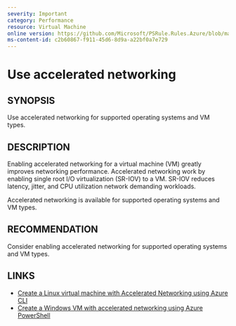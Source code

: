 ```yaml
---
severity: Important
category: Performance
resource: Virtual Machine
online version: https://github.com/Microsoft/PSRule.Rules.Azure/blob/main/docs/rules/en/Azure.VM.AcceleratedNetworking.md
ms-content-id: c2b60867-f911-45d6-8d9a-a22bf0a7e729
---
```


# Use accelerated networking

## SYNOPSIS

Use accelerated networking for supported operating systems and VM types.

## DESCRIPTION

Enabling accelerated networking for a virtual machine (VM) greatly improves networking performance.
Accelerated networking work by enabling single root I/O virtualization (SR-IOV) to a VM.
SR-IOV reduces latency, jitter, and CPU utilization network demanding workloads.

Accelerated networking is available for supported operating systems and VM types.

## RECOMMENDATION

Consider enabling accelerated networking for supported operating systems and VM types.

## LINKS

- [Create a Linux virtual machine with Accelerated Networking using Azure CLI](https://docs.microsoft.com/en-us/azure/virtual-network/create-vm-accelerated-networking-cli)
- [Create a Windows VM with accelerated networking using Azure PowerShell](https://docs.microsoft.com/en-us/azure/virtual-network/create-vm-accelerated-networking-powershell)
